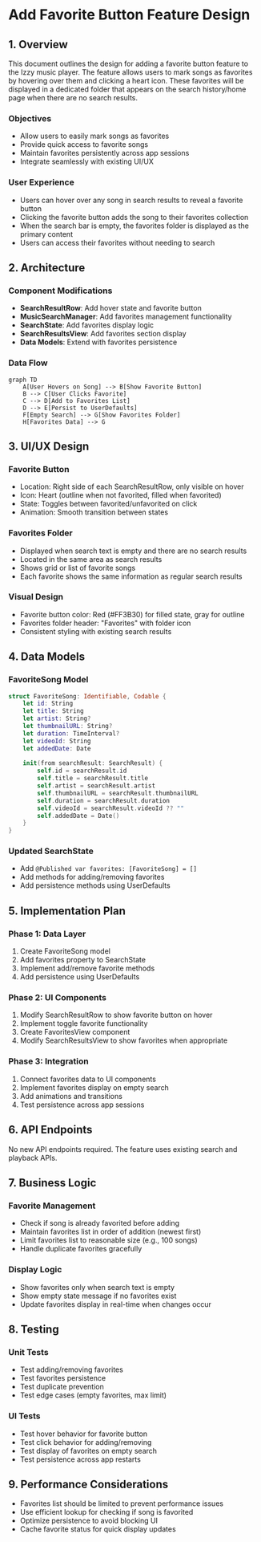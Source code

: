 # Add Favorite Button Feature Design

## 1. Overview

This document outlines the design for adding a favorite button feature to the Izzy music player. The feature allows users to mark songs as favorites by hovering over them and clicking a heart icon. These favorites will be displayed in a dedicated folder that appears on the search history/home page when there are no search results.

### Objectives
- Allow users to easily mark songs as favorites
- Provide quick access to favorite songs
- Maintain favorites persistently across app sessions
- Integrate seamlessly with existing UI/UX

### User Experience
- Users can hover over any song in search results to reveal a favorite button
- Clicking the favorite button adds the song to their favorites collection
- When the search bar is empty, the favorites folder is displayed as the primary content
- Users can access their favorites without needing to search

## 2. Architecture

### Component Modifications
- **SearchResultRow**: Add hover state and favorite button
- **MusicSearchManager**: Add favorites management functionality
- **SearchState**: Add favorites display logic
- **SearchResultsView**: Add favorites section display
- **Data Models**: Extend with favorites persistence

### Data Flow
```mermaid
graph TD
    A[User Hovers on Song] --> B[Show Favorite Button]
    B --> C[User Clicks Favorite]
    C --> D[Add to Favorites List]
    D --> E[Persist to UserDefaults]
    F[Empty Search] --> G[Show Favorites Folder]
    H[Favorites Data] --> G
```

## 3. UI/UX Design

### Favorite Button
- Location: Right side of each SearchResultRow, only visible on hover
- Icon: Heart (outline when not favorited, filled when favorited)
- State: Toggles between favorited/unfavorited on click
- Animation: Smooth transition between states

### Favorites Folder
- Displayed when search text is empty and there are no search results
- Located in the same area as search results
- Shows grid or list of favorite songs
- Each favorite shows the same information as regular search results

### Visual Design
- Favorite button color: Red (#FF3B30) for filled state, gray for outline
- Favorites folder header: "Favorites" with folder icon
- Consistent styling with existing search results

## 4. Data Models

### FavoriteSong Model
```swift
struct FavoriteSong: Identifiable, Codable {
    let id: String
    let title: String
    let artist: String?
    let thumbnailURL: String?
    let duration: TimeInterval?
    let videoId: String
    let addedDate: Date
    
    init(from searchResult: SearchResult) {
        self.id = searchResult.id
        self.title = searchResult.title
        self.artist = searchResult.artist
        self.thumbnailURL = searchResult.thumbnailURL
        self.duration = searchResult.duration
        self.videoId = searchResult.videoId ?? ""
        self.addedDate = Date()
    }
}
```

### Updated SearchState
- Add `@Published var favorites: [FavoriteSong] = []`
- Add methods for adding/removing favorites
- Add persistence methods using UserDefaults

## 5. Implementation Plan

### Phase 1: Data Layer
1. Create FavoriteSong model
2. Add favorites property to SearchState
3. Implement add/remove favorite methods
4. Add persistence using UserDefaults

### Phase 2: UI Components
1. Modify SearchResultRow to show favorite button on hover
2. Implement toggle favorite functionality
3. Create FavoritesView component
4. Modify SearchResultsView to show favorites when appropriate

### Phase 3: Integration
1. Connect favorites data to UI components
2. Implement favorites display on empty search
3. Add animations and transitions
4. Test persistence across app sessions

## 6. API Endpoints

No new API endpoints required. The feature uses existing search and playback APIs.

## 7. Business Logic

### Favorite Management
- Check if song is already favorited before adding
- Maintain favorites list in order of addition (newest first)
- Limit favorites list to reasonable size (e.g., 100 songs)
- Handle duplicate favorites gracefully

### Display Logic
- Show favorites only when search text is empty
- Show empty state message if no favorites exist
- Update favorites display in real-time when changes occur

## 8. Testing

### Unit Tests
- Test adding/removing favorites
- Test favorites persistence
- Test duplicate prevention
- Test edge cases (empty favorites, max limit)

### UI Tests
- Test hover behavior for favorite button
- Test click behavior for adding/removing
- Test display of favorites on empty search
- Test persistence across app restarts

## 9. Performance Considerations

- Favorites list should be limited to prevent performance issues
- Use efficient lookup for checking if song is favorited
- Optimize persistence to avoid blocking UI
- Cache favorite status for quick display updates